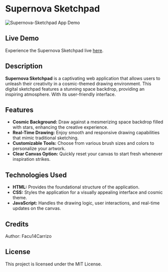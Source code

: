 # Supernova Sketchpad

![Supernova-Sketchpad App Demo](Assets/SNSP-Demo.gif)

## Live Demo
Experience the Supernova Sketchpad live [here](https://supernova14sketchpad.netlify.app).

## Description

**Supernova Sketchpad** is a captivating web application that allows users to unleash their creativity in a cosmic-themed drawing environment. This digital sketchpad features a stunning space backdrop, providing an inspiring atmosphere. With its user-friendly interface.

## Features

- **Cosmic Background:** Draw against a mesmerizing space backdrop filled with stars, enhancing the creative experience.
- **Real-Time Drawing:** Enjoy smooth and responsive drawing capabilities that mimic traditional sketching.
- **Customizable Tools:** Choose from various brush sizes and colors to personalize your artwork.
- **Clear Canvas Option:** Quickly reset your canvas to start fresh whenever inspiration strikes.

## Technologies Used

- **HTML:** Provides the foundational structure of the application.
- **CSS:** Styles the application for a visually appealing interface and cosmic theme.
- **JavaScript:** Handles the drawing logic, user interactions, and real-time updates on the canvas.

## Credits
Author: Facu14Carrizo

## License
This project is licensed under the MIT License.
